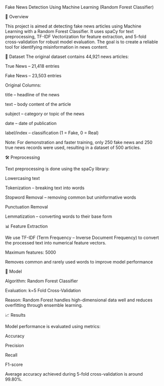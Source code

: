 Fake News Detection Using Machine Learning (Random Forest Classifier)

📌 Overview

This project is aimed at detecting fake news articles using Machine Learning with a Random Forest Classifier. It uses spaCy for text preprocessing, TF-IDF Vectorization for feature extraction, and 5-fold cross-validation for robust model evaluation. The goal is to create a reliable tool for identifying misinformation in news content.

📂 Dataset
The original dataset contains 44,921 news articles:

True News – 21,418 entries

Fake News – 23,503 entries

Original Columns:

title – headline of the news

text – body content of the article

subject – category or topic of the news

date – date of publication

label/index – classification (1 = Fake, 0 = Real)

Note: For demonstration and faster training, only 250 fake news and 250 true news records were used, resulting in a dataset of 500 articles.

🛠 Preprocessing

Text preprocessing is done using the spaCy library:

Lowercasing text

Tokenization – breaking text into words

Stopword Removal – removing common but uninformative words

Punctuation Removal

Lemmatization – converting words to their base form

📊 Feature Extraction

We use TF-IDF (Term Frequency – Inverse Document Frequency) to convert the processed text into numerical feature vectors.

Maximum features: 5000

Removes common and rarely used words to improve model performance

🤖 Model

Algorithm: Random Forest Classifier

Evaluation: k=5 Fold Cross-Validation

Reason: Random Forest handles high-dimensional data well and reduces overfitting through ensemble learning.

📈 Results

Model performance is evaluated using metrics:

Accuracy

Precision

Recall

F1-score

Average accuracy achieved during 5-fold cross-validation is around 99.80%.
